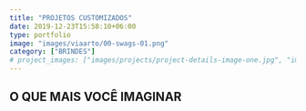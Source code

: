 ```yaml
---
title: "PROJETOS CUSTOMIZADOS"
date: 2019-12-23T15:58:10+06:00
type: portfolio
image: "images/viaarto/00-swags-01.png"
category: ["BRINDES"]
# project_images: ["images/projects/project-details-image-one.jpg", "images/projects/project-details-image-two.jpg"]
---
```


## O QUE MAIS VOCÊ IMAGINAR

